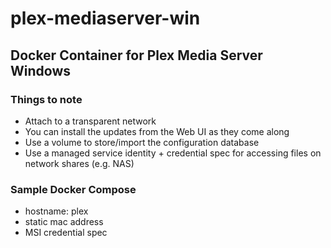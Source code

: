 # plex-mediaserver-win
## Docker Container for Plex Media Server Windows
### Things to note
- Attach to a transparent network
- You can install the updates from the Web UI as they come along
- Use a volume to store/import the configuration database
- Use a managed service identity + credential spec for accessing files on network shares (e.g. NAS)
### Sample Docker Compose
- hostname: plex
- static mac address
- MSI credential spec
